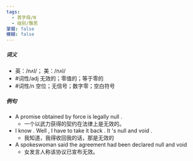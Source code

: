 ```yaml
---
tags:
  - 首字母/N
  - 级别/雅思
掌握: false
模糊: false
---
```

##### 词义
- 英：/nʌl/； 美：/nʌl/
- #词性/adj  无效的；零值的；等于零的
- #词性/n  空位；无信号；数字零；空白符号
##### 例句
- A promise obtained by force is legally null .
	- 一个以武力获得的契约在法律上是无效的。
- I know . Well , I have to take it back . It 's null and void .
	- 我知道，我得收回我的话，那是无效的
- A spokeswoman said the agreement had been declared null and void
	- 女发言人称该协议已宣布无效。
